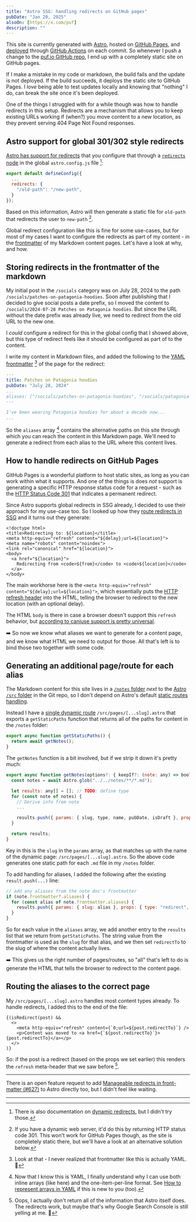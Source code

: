 ```yaml
---
title: "Astro SSG: handling redirects on GitHub pages"
pubDate: "Jan 20, 2025"
alsoOn: [https://x.com/puf]
description: ""
---
```


This site is currently generated with [Astro](https://astro.build/), hosted on [GitHub Pages](https://pages.github.com/), and [deployed](https://github.com/withastro/action) through [GitHub Actions](https://docs.github.com/en/actions) on each commit. So whenever I push a change to the [puf.io GitHub repo](https://github.com/puf/puf.io), I end up with a completely static site on GitHub pages.

If I make a mistake in my code or markdown, the build fails and the update is not deployed. If the build succeeds, it deploys the static site to GitHub Pages. I *love* being able to test updates locally and knowing that "nothing" I do, can break the site once it's been deployed.

One of the things I struggled with for a while though was how to handle redirects in this setup. Redirects are a mechanism that allows you to keep existing URLs working if (when?) you move content to a new location, as they prevent serving 404 Page Not Found responses.

## Astro support for global 301/302 style redirects

[Astro has support for redirects](https://docs.astro.build/en/guides/routing/#redirects) that you configure that through a [`redirects` node](https://docs.astro.build/en/reference/configuration-reference/#redirects) in the global `astro.config.js` file [^1]:
```js
export default defineConfig({
  ...
  redirects: {
    "/old-path": "/new-path",
  }
});
```
Based on this information, Astro will then generate a static file for `old-path` that redirects the user to `new-path` [^2].

Global redirect configuration like this is fine for some use-cases, but for most of my cases I want to configure the redirects as part of my content - in the [frontmatter](https://dev.to/dailydevtips1/what-exactly-is-frontmatter-123g) of my Markdown content pages. Let's have a look at why, and how.

## Storing redirects in the frontmatter of the markdown

My initial post in the `/socials` category was on July 28, 2024 to the path `/socials/patches-on-patagonia-hoodies`. Soon after publishing that I decided to give social posts a date prefix, so I moved the content to `/socials/2024-07-28 Patches on Patagonia hoodies`. But since the URL without the date prefix was already live, we need to redirect from the old URL to the new one.

I *could* configure a redirect for this in the global config that I showed above, but this type of redirect feels like it should be configured as part of to the content.

I write my content in Markdown files, and added the following to the [YAML frontmatter](https://docs.github.com/en/contributing/writing-for-github-docs/using-yaml-frontmatter) [^3] of the page for the redirect:

```yaml
---
title: Patches on Patagonia hoodies
pubDate: "July 28, 2024"
...
aliases: ["/socials/patches-on-patagonia-hoodies", "/socials/patagonia-patches"]
---

I've been wearing Patagonia hoodies for about a decade now...
...
```

So the `aliases` array [^4] contains the alternative paths on this site through which you can reach the content in this Markdown page. We'll need to generate a redirect from each alias to the URL where this content lives.

## How to handle redirects on GitHub Pages

GitHub Pages is a wonderful platform to host static sites, as long as you can work within what it supports. And one of the things is does *not* support is generating a specific HTTP response status code for a request - such as the [HTTP Status Code 301](https://developer.mozilla.org/en-US/docs/Web/HTTP/Status/301) that indicates a permanent redirect.

Since Astro supports global redirects in SSG already, I decided to use their approach for my use-case too. So I looked up how they [route redirects in SSG](https://github.com/withastro/astro/blob/ebe2aa95c7f4a6559cec8b82d155da34a57bdd53/packages/astro/src/core/routing/3xx.ts#L11-L19) and it turns out they generate:
```tsx
<!doctype html>
<title>Redirecting to: ${location}</title>
<meta http-equiv="refresh" content="${delay};url=${location}">
<meta name="robots" content="noindex">
<link rel="canonical" href="${location}">
<body>
  <a href="${location}">
    Redirecting from <code>${from}</code> to <code>${location}</code>
  </a>
</body>
```

The main workhorse here is the `<meta http-equiv="refresh" content="${delay};url=${location}">`, which essentially puts the [HTTP refresh header](https://developer.mozilla.org/en-US/docs/Web/HTTP/Headers/Refresh) into the HTML, telling the browser to redirect to the new location (with an optional delay).

The HTML `body` is there in case a browser doesn't support this `refresh` behavior, but [according to caniuse support is pretty universal](https://caniuse.com/mdn-html_elements_meta_http-equiv_refresh).

➡️ So now we know what aliases we want to generate for a content page, and we know what HTML we need to output for those. All that's left is to bind those two together with some code.

## Generating an additional page/route for each alias

The Markdown content for this site lives in a [`/notes` folder](https://github.com/puf/puf.io/tree/main/notes) *next* to the [Astro `/src` folder](https://github.com/puf/puf.io/tree/main/src) in the Git repo, so I don't depend on Astro's default [static routes handling](https://docs.astro.build/en/guides/routing/#static-routes). 

Instead I have a [single dynamic route](https://docs.astro.build/en/guides/routing/#static-ssg-mode) `/src/pages/[...slug].astro` that exports a `getStaticPaths` function that returns all of the paths for content in the `/notes` folder:
```js
export async function getStaticPaths() {
  return await getNotes();
}
```

The `getNotes` function is a bit involved, but if we strip it down it's pretty much:
```js
export async function getNotes(options?: { keepIf?: (note: any) => boolean }) {
  const notes = await Astro.glob("../../notes/**/*.md");

  let results: any[] = []; // TODO: define type
  for (const note of notes) {
    // Derive info from note
    ...

    results.push({ params: { slug, type, name, pubDate, isDraft }, props: note });
  }

  return results;
}
```

Key in this is the `slug` in the `params` array, as that matches up with the name of the dynamic page: `/src/pages/[...slug].astro`. So the above code generates one static path for each `.md` file in my `/notes` folder.

To add handling for aliases, I added the following after the existing `result.push(...)` line:
```js
// add any aliases from the note doc's frontmatter
if (note.frontmatter?.aliases) {
  for (const alias of note.frontmatter.aliases) {
    results.push({ params: { slug: alias }, props: { type: "redirect", redirectTo: slug} });
  }
}
```

So for each value in the `aliases` array, we add another entry to the `results` list that we return from `getStaticPaths`. The string value from the frontmatter is used as the `slug` for that alias, and we then set `redirectTo` to the slug of where the content actually lives.

➡️ This gives us the right number of pages/routes, so "all" that's left to do is generate the HTML that tells the browser to redirect to the content page.

## Routing the aliases to the correct page

My `/src/pages/[...slug].astro` handles most content types already. To handle redirects, I added this to the end of the file:

```tsx
{(isRedirect(post) && 
  <>
    <meta http-equiv="refresh" content={`0;url=${post.redirectTo}`} />
    <p>Content was moved to <a href={`${post.redirectTo}`}>{post.redirectTo}</a></p>
  </>
)}
```

So: if the post is a redirect (based on the props we set earlier) this renders the `refresh` meta-header that we saw before [^5].

---

There is an open feature request to add [Manageable redirects in front-matter (#627)](https://github.com/withastro/roadmap/discussions/627) to Astro directly too, but I didn't feel like waiting.

---


[^1]: There is also documentation on [dynamic redirects](https://docs.astro.build/en/guides/routing/#dynamic-redirects), but I didn't try those.
[^2]: If you have a dynamic web server, it'd do this by returning HTTP status code 301. This won't work for GitHub Pages though, as the site is completely static there, but we'll have a look at an alternative solution below.
[^3]: Look at that - I never realized that frontmatter like this is actually YAML. 🤯
[^4]: Now that I know this is YAML, I finally understand why I can use both inline arrays (like here) and the one-item-per-line format. See [How to represent arrays in YAML](https://www.educative.io/answers/how-to-represent-arrays-in-yaml) if this is new to you (too).
[^5]: Oops, I actually don't return all of the information that Astro itself does. The redirects work, but maybe that's why Google Search Console is still yelling at me. 🤔